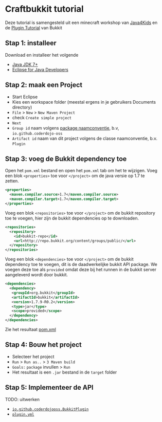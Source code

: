 # Craftbukkit tutorial
Deze tutorial is samengesteld uit een minecraft workshop van [Java4Kids](https://java4kids.java.net/minecraft-workshop/mar2013) en de [Plugin Tutorial](http://wiki.bukkit.org/Plugin_Tutorial) van Bukkit

## Stap 1: installeer
Download en installeer het volgende

* [Java JDK 7+](https://www.oracle.com/technetwork/java/javase/downloads/index.html) 
* [Eclipse for Java Developers](https://eclipse.org/downloads/)

## Stap 2: maak een Project

* Start Eclipse
* Kies een workspace folder (meestal ergens in je gebruikers Documents directory)
* `File` > `New` > `New Maven Project`
* check `Create simple project` 
* `Next`
* `Group id` naam volgens [package naamconventie](https://nl.wikipedia.org/wiki/Java_package), b.v, `io.github.coderdojo-oss`
* `Artifact id` naam van dit project volgens de classe naamconventie, b.v. `Plugin` 

## Stap 3: voeg de Bukkit dependency toe

Open het `pom.xml` bestand en open het `pom.xml` tab om het te wijzigen.
Voeg een blok `<properties>` toe voor `</project>` om de java versie op 1.7 te zetten.

```xml
<properties>
  <maven.compiler.source>1.7</maven.compiler.source>
  <maven.compiler.target>1.7</maven.compiler.target>
</properties>
``` 

Voeg een blok `<repositories>` toe voor `</project>` om de bukkit repository toe te voegen, hier zijn de bukkit dependencies op te downloaden.

```xml
<repositories>
  <repository>
    <id>bukkit-repo</id>
    <url>http://repo.bukkit.org/content/groups/public/</url>
  </repository>
</repositories>
``` 

Voeg een blok `<dependencies>` toe voor `</project>` om de bukkit dependency toe te voegen, dit is de daadwerkelijke bukkit API package. We voegen deze toe als `provided` omdat deze bij het runnen in de bukkit server aangeleverd wordt door bukkit.

```xml
<dependencies>
  <dependency>
   <groupId>org.bukkit</groupId>
   <artifactId>bukkit</artifactId>
   <version>1.7.9-R0.2</version>
   <type>jar</type>
   <scope>provided</scope>
  </dependency>
</dependencies>
```
Zie het resultaat [pom.xml](/pom.xml)

## Stap 4: Bouw het project
* Selecteer het project
* `Run` > `Run as..` > `3 Maven build`
* `Goals:` `package` invullen > `Run`
* Het resultaat is een `.jar` bestand in de `target` folder

## Stap 5: Implementeer de API
TODO: uitwerken
* [`io.github.coderdojooss.BukkitPlugin`](/src/main/java/io/github/coderdojooss/BukkitPlugin.java)
* [`plugin.yml`](/src/main/resource/plugin.yml)